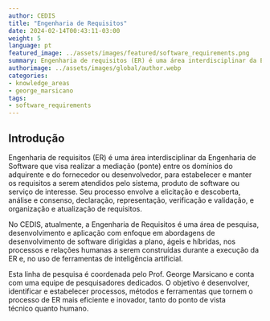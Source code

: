 ```yaml
---
author: CEDIS
title: "Engenharia de Requisitos"
date: 2024-02-14T00:43:11-03:00
weight: 5
language: pt
featured_image: ../assets/images/featured/software_requirements.png
summary: Engenharia de requisitos (ER) é uma área interdisciplinar da Engenharia de Software que visa realizar a mediação (ponte) entre os domínios do adquirente e do fornecedor ou desenvolvedor.
authorimage: ../assets/images/global/author.webp
categories:
- knowledge_areas
- george_marsicano
tags: 
- software_requirements
---
```

## Introdução
Engenharia de requisitos (ER) é uma área interdisciplinar da Engenharia de Software que visa realizar a mediação (ponte) entre os domínios do adquirente e do fornecedor ou desenvolvedor, para estabelecer e manter os requisitos a serem atendidos pelo sistema, produto de software ou serviço de interesse. Seu processo envolve a elicitação e descoberta, análise e consenso, declaração, representação, verificação e validação, e organização e atualização de requisitos.

No CEDIS, atualmente, a Engenharia de Requisitos é uma área de pesquisa, desenvolvimento e aplicação com enfoque em abordagens de desenvolvimento de software dirigidas a plano, ágeis e híbridas, nos processos e relações humanas a serem construídas durante a execução da ER e, no uso de ferramentas de inteligência artificial. 

Esta linha de pesquisa é coordenada pelo Prof. George Marsicano e conta com uma equipe de pesquisadores dedicados. O objetivo é desenvolver, identificar e estabelecer processos, métodos e ferramentas que tornem o processo de ER mais eficiente e inovador, tanto do ponto de vista técnico quanto humano.